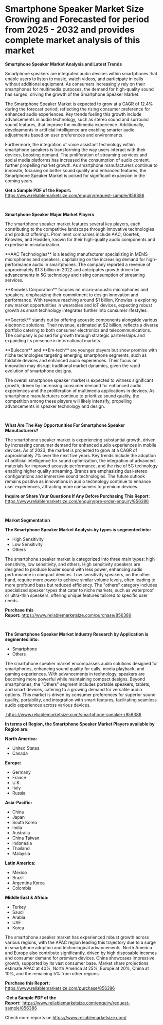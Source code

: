 <p><h1>Smartphone Speaker Market Size Growing and Forecasted for period from 2025 - 2032 and provides complete market analysis of this market</h1></p><p><strong>Smartphone Speaker Market Analysis and Latest Trends</strong></p>
<p><p>Smartphone speakers are integrated audio devices within smartphones that enable users to listen to music, watch videos, and participate in calls without additional equipment. As consumers increasingly rely on their smartphones for multimedia purposes, the demand for high-quality sound has surged, driving the growth of the Smartphone Speaker Market.</p><p>The Smartphone Speaker Market is expected to grow at a CAGR of 12.4% during the forecast period, reflecting the rising consumer preference for enhanced audio experiences. Key trends fueling this growth include advancements in audio technology, such as stereo sound and surround sound features, that improve the multimedia experience. Additionally, developments in artificial intelligence are enabling smarter audio adjustments based on user preferences and environments.</p><p>Furthermore, the integration of voice assistant technology within smartphone speakers is transforming the way users interact with their devices, boosting demand. The proliferation of streaming services and social media platforms has increased the consumption of audio content, further propelling market growth. As smartphone manufacturers continue to innovate, focusing on better sound quality and enhanced features, the Smartphone Speaker Market is poised for significant expansion in the coming years.</p></p>
<p><strong>Get a Sample PDF of the Report:&nbsp;</strong> <a href="https://www.reliablemarketsize.com/enquiry/request-sample/856386?utm_campaign=2015&utm_medium=2&utm_source=Github&utm_content=ia&utm_term=10022025&utm_id=smartphone-speaker">https://www.reliablemarketsize.com/enquiry/request-sample/856386</a></p>
<p>&nbsp;</p>
<p><strong>Smartphone Speaker Major Market Players</strong></p>
<p><p>The smartphone speaker market features several key players, each contributing to the competitive landscape through innovative technologies and product offerings. Prominent companies include AAC, Goertek, Knowles, and Hosiden, known for their high-quality audio components and expertise in miniaturization.</p><p>**AAC Technologies** is a leading manufacturer specializing in MEMS microphones and speakers, capitalizing on the increasing demand for high-performance audio in smartphones. The company reported a revenue of approximately $1.3 billion in 2022 and anticipates growth driven by advancements in 5G technology and rising consumption of streaming services.</p><p>**Knowles Corporation** focuses on micro-acoustic microphones and speakers, emphasizing their commitment to design innovation and performance. With revenue reaching around $1 billion, Knowles is exploring new market opportunities in wearables and IoT devices, expecting robust growth as smart technology integrates further into consumer lifestyles.</p><p>**Goertek** stands out by offering acoustic components alongside various electronic solutions. Their revenue, estimated at $2 billion, reflects a diverse portfolio catering to both consumer electronics and telecommunications. The company is poised for growth through strategic partnerships and expanding its presence in international markets.</p><p>**Bulecom** and **Em-tech** are younger players but show promise with niche technologies targeting emerging smartphone segments, such as foldable devices and enhanced audio experiences. Their focus on innovation may disrupt traditional market dynamics, given the rapid evolution of smartphone designs.</p><p>The overall smartphone speaker market is expected to witness significant growth, driven by increasing consumer demand for enhanced audio experiences and the proliferation of multimedia applications in devices. As smartphone manufacturers continue to prioritize sound quality, the competition among these players will likely intensify, propelling advancements in speaker technology and design.</p></p>
<p>&nbsp;</p>
<p><strong>What Are The Key Opportunities For Smartphone Speaker Manufacturers?</strong></p>
<p><p>The smartphone speaker market is experiencing substantial growth, driven by increasing consumer demand for enhanced audio experiences in mobile devices. As of 2023, the market is projected to grow at a CAGR of approximately 7% over the next five years. Key trends include the adoption of artificial intelligence for sound optimization, the integration of advanced materials for improved acoustic performance, and the rise of 5G technology enabling higher quality streaming. Brands are emphasizing dual-stereo configurations and immersive sound technologies. The future outlook remains positive as innovations in audio technology continue to enhance user experiences, attracting more consumers to premium devices.</p></p>
<p><strong>Inquire or Share Your Questions If Any Before Purchasing This Report:</strong> <a href="https://www.reliablemarketsize.com/enquiry/pre-order-enquiry/856386?utm_campaign=2015&utm_medium=2&utm_source=Github&utm_content=ia&utm_term=10022025&utm_id=smartphone-speaker">https://www.reliablemarketsize.com/enquiry/pre-order-enquiry/856386</a></p>
<p>&nbsp;</p>
<p><strong>Market Segmentation</strong></p>
<p><strong>The Smartphone Speaker Market Analysis by types is segmented into:</strong></p>
<p><ul><li>High Sensitivity</li><li>Low Sensitivity</li><li>Others</li></ul></p>
<p><p>The smartphone speaker market is categorized into three main types: high sensitivity, low sensitivity, and others. High sensitivity speakers are designed to produce louder sound with less power, enhancing audio performance in compact devices. Low sensitivity speakers, on the other hand, require more power to achieve similar volume levels, often leading to more profound bass but reduced efficiency. The "others" category includes specialized speaker types that cater to niche markets, such as waterproof or ultra-thin speakers, offering unique features tailored to specific user needs.</p></p>
<p><strong>Purchase this Report:&nbsp;</strong><a href="https://www.reliablemarketsize.com/purchase/856386?utm_campaign=2015&utm_medium=2&utm_source=Github&utm_content=ia&utm_term=10022025&utm_id=smartphone-speaker">https://www.reliablemarketsize.com/purchase/856386</a></p>
<p>&nbsp;</p>
<p><strong>The Smartphone Speaker Market Industry Research by Application is segmented into:</strong></p>
<p><ul><li>Smartphone</li><li>Others</li></ul></p>
<p><p>The smartphone speaker market encompasses audio solutions designed for smartphones, enhancing sound quality for calls, media playback, and gaming experiences. With advancements in technology, speakers are becoming more powerful while maintaining compact designs. Beyond smartphones, the "Others" segment includes portable speakers, tablets, and smart devices, catering to a growing demand for versatile audio options. This market is driven by consumer preferences for superior sound quality, portability, and integration with smart features, facilitating seamless audio experiences across various devices.</p></p>
<p><a href="https://www.reliablemarketsize.com/smartphone-speaker-r856386?utm_campaign=2015&utm_medium=2&utm_source=Github&utm_content=ia&utm_term=10022025&utm_id=smartphone-speaker">&nbsp;https://www.reliablemarketsize.com/smartphone-speaker-r856386</a></p>
<p><strong>In terms of Region, the Smartphone Speaker Market Players available by Region are:</strong></p>
<p>
    <p> <strong> North America: </strong>
        <ul>
            <li>United States</li>
            <li>Canada</li>
        </ul>
        </p> 
    <p> <strong> Europe: </strong>
        <ul>
            <li>Germany</li>
            <li>France</li>
            <li>U.K.</li>
            <li>Italy</li>
            <li>Russia</li>
        </ul>
        </p> 
    <p> <strong> Asia-Pacific: </strong>
        <ul>
            <li>China</li>
            <li>Japan</li>
            <li>South Korea</li>
            <li>India</li>
            <li>Australia</li>
            <li>China Taiwan</li>
            <li>Indonesia</li>
            <li>Thailand</li>
            <li>Malaysia</li>
        </ul>
        </p> 
    <p> <strong> Latin America: </strong>
        <ul>
            <li>Mexico</li>
            <li>Brazil</li>
            <li>Argentina Korea</li>
            <li>Colombia</li>
        </ul>
        </p> 
    <p> <strong> Middle East & Africa: </strong>
        <ul>
            <li>Turkey</li>
            <li>Saudi</li>
            <li>Arabia</li>
            <li>UAE</li>
            <li>Korea</li>
        </ul>
    </p>
    </p>
<p><p>The smartphone speaker market has experienced robust growth across various regions, with the APAC region leading this trajectory due to a surge in smartphone adoption and technological advancements. North America and Europe also contribute significantly, driven by high disposable incomes and consumer demand for premium devices. China showcases impressive growth, supported by its vast consumer base. Market share projections estimate APAC at 40%, North America at 25%, Europe at 20%, China at 10%, and the remaining 5% from other regions.</p></p>
<p><strong>Purchase this Report: </strong><a href="https://www.reliablemarketsize.com/purchase/856386?utm_campaign=2015&utm_medium=2&utm_source=Github&utm_content=ia&utm_term=10022025&utm_id=smartphone-speaker">https://www.reliablemarketsize.com/purchase/856386</a></p>
<p>&nbsp;<strong>Get a Sample PDF of the Report:&nbsp;&nbsp;</strong><a href="https://www.reliablemarketsize.com/enquiry/request-sample/856386?utm_campaign=2015&utm_medium=2&utm_source=Github&utm_content=ia&utm_term=10022025&utm_id=smartphone-speaker">https://www.reliablemarketsize.com/enquiry/request-sample/856386</a></p>
<p><strong></strong></p>
<p>Check more reports on <a href="https://www.reliablemarketsize.com/?utm_campaign=2015&utm_medium=2&utm_source=Github&utm_content=ia&utm_term=10022025&utm_id=smartphone-speaker">https://www.reliablemarketsize.com/</a></p>